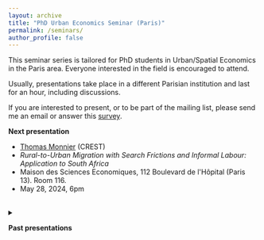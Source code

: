 ```yaml
---
layout: archive
title: "PhD Urban Economics Seminar (Paris)"
permalink: /seminars/
author_profile: false
---
```


This seminar series is tailored for PhD students in Urban/Spatial Economics in the Paris area. Everyone interested in the field is encouraged to attend.

Usually, presentations take place in a different Parisian institution and last for an hour, including discussions. 

If you are interested to present, or to be part of the mailing list, please send me an email or answer this [survey](https://docs.google.com/forms/d/e/1FAIpQLSfRDyL9Ebda-JTi6Mq0GqPel6g5KH605jW9gQgIT8mLQv3gww/viewform).

**Next presentation**

- [Thomas Monnier](https://tlmonnier.github.io) (CREST)
- *Rural-to-Urban Migration with Search Frictions and Informal Labour: Application to South Africa*
- Maison des Sciences Economiques, 112 Boulevard de l'Hôpital (Paris 13). Room 116.
- May 28, 2024, 6pm

<br>
<details>
<summary> 

<b>Past presentations</b>

</summary>

<ul>
<li><a href="https://julia-paulventurine.github.io">Julia Paul-Venturine</a> (PSE)</li>
<li><i>Can the central government modify land use regulation ? Evidence from the removal of floor area ratio in France</i></li>
<li>Maison des Sciences Economiques, 112 Boulevard de l'Hôpital (Paris 13). Room 116.</li>
<li>April 28, 2024, 6pm </li>
</ul>

</details>


